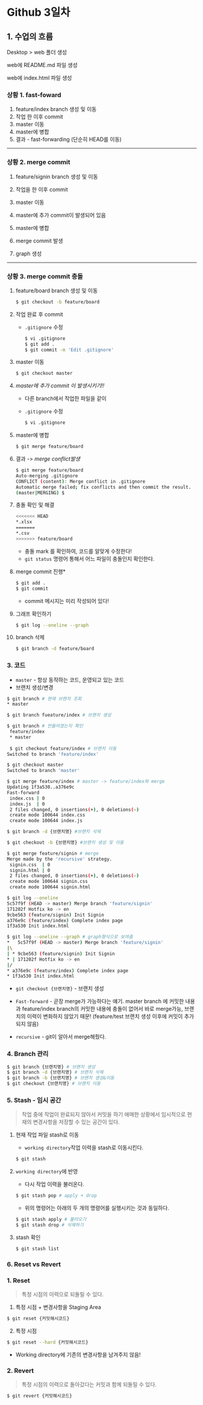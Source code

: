 # Github 3일차

## 1. 수업의 흐름

Desktop > web 폴더 생성

web에 README.md 파일 생성

web에 index.html 파일 생성

### 상황 1. fast-foward

1. feature/index branch 생성 및 이동
2. 작업 한 이후 commit
3. master 이동
4. master에 병합
5. 결과 - fast-forwarding (단순히 HEAD를 이동)

-----------------------------------------

### 상황 2. merge commit

1. feature/signin branch 생성 및 이동
2. 작업을 한 이후 commit
3. master 이동
4. master에 추가 commit이 발생되어 있음
5. master에 병합
6. merge commit 발생

7. graph 생성

--------------------------------------------

### 상황 3. merge commit 충돌

1. feature/board branch 생성 및 이동

   ```bash
   $ git checkout -b feature/board
   ```

2. 작업 완료 후 commit

   * `.gitignore` 수정

     ```bash
     $ vi .gitignore
     $ git add .
     $ git commit -m 'Edit .gitignore'
     ```

3. master 이동

   ```bash
   $ git checkout master
   ```

   

4. *master에 추가 commit 이 발생시키기!!*

   - 다른 branch에서 작업한 파일을 같이

   - `.gitignore` 수정

     ```bash
     $ vi .gitignore
     ```

     

5. master에 병합

   ```bash
   $ git merge feature/board
   ```

6. 결과 -> *merge conflict발생*

   ```bash
   $ git merge feature/board
   Auto-merging .gitignore
   CONFLICT (content): Merge conflict in .gitignore
   Automatic merge failed; fix conflicts and then commit the result.
   (master|MERGING) $
   ```

7. 충돌 확인 및 해결

   ```bash
   <<<<<<< HEAD
   *.xlsx
   =======
   *.csv
   >>>>>>> feature/board
   ```

   * 충돌 mark 를 확인하여, 코드를 알맞게 수정한다!
   * `git status` 명령어 통해서 어느 파일이 충돌인지 확인한다.

8. merge commit 진행*

   ```bash
   $ git add .
   $ git commit
   ```

   * commit 메시지는 미리 작성되어 있다!

9. 그래프 확인하기

   ```bash
   $ git log --oneline --graph
   ```

10. branch 삭제

    ```bash
    $ git branch -d feature/board
    ```

### 	3. 코드

- `master` - 항상 동작하는 코드, 운영되고 있는 코드
- 브랜치 생성/변경

```bash
$ git branch # 현재 브랜치 조회
* master

$ git branch fueature/index # 브랜치 생성

$ git branch # 만들어졌는지 확인
 feature/index
 * master
 
 $ git checkout feature/index # 브랜치 이동
Switched to branch 'feature/index'

$ git checkout master
Switched to branch 'master'

$ git merge feature/index # master -> feature/index와 merge
Updating 1f3a530..a376e9c
Fast-forward
 index.css | 0
 index.js  | 0
 2 files changed, 0 insertions(+), 0 deletions(-)
 create mode 100644 index.css
 create mode 100644 index.js

$ git branch -d {브랜치명} #브랜치 삭제

$ git checkout -b {브랜치명} #브랜치 생성 및 이동

$ git merge feature/signin # merge
Merge made by the 'recursive' strategy.
 signin.css  | 0
 signin.html | 0
 2 files changed, 0 insertions(+), 0 deletions(-)
 create mode 100644 signin.css
 create mode 100644 signin.html

$ git log --oneline
5c57f9f (HEAD -> master) Merge branch 'feature/signin'
171202f Hotfix ko -> en
9cbe563 (feature/signin) Init Signin
a376e9c (feature/index) Complete index page
1f3a530 Init index.html

$ git log --oneline --graph # graph형식으로 보여줌
*   5c57f9f (HEAD -> master) Merge branch 'feature/signin'
|\
| * 9cbe563 (feature/signin) Init Signin
* | 171202f Hotfix ko -> en
|/
* a376e9c (feature/index) Complete index page
* 1f3a530 Init index.html
```

- `git checkout {브랜치명}` - 브랜치 생성

- `Fast-forward` - 곧장 merge가 가능하다는 얘기. master branch 에 커밋한 내용과 feature/index branch의 커밋한 내용에 충돌이 없어서 바로 merge가능, 브랜치의 이력이 변화하지 않았기 때문! (feature/test 브랜치 생성 이후에 커밋이 추가되지 않음)

- `recursive` - git이 알아서 merge해줬다.

  

### 4. Branch 관리

```bash
$ git branch {브랜치명} # 브랜치 생성
$ git branch -d {브랜치명} # 브랜치 삭제
$ git branch -b {브랜치명} # 브랜치 생성&이동
$ git checkout {브랜치명} # 브랜치 이동
```

### 5. Stash - 임시 공간

> 작업 중에 작업이 완료되지 않아서 커밋을 하기 애매한 상황에서 임시적으로 현재의 변경사항을 저장할 수 있는 공간이 있다.

1. 현재 작업 파일 stash로 이동

   - `working directory`작업 이력을 stash로 이동시킨다.

   ```bash
   $ git stash
   ```

2. `working directory`에 반영

   - 다시 작업 이력을 불러온다.

   ```bash
   $ git stash pop # apply + drop
   ```

   - 위의 명령어는 아래의 두 개의 명령어를 실행시키는 것과 동일하다.

   ```bash
   $ git stash apply # 불러오기
   $ git stash drop # 삭제하기
   ```

3. stash 확인

   ```bash
   $ git stash list
   ```

   

### 6. Reset vs Revert

### 1. Reset

> 특정 시점의 이력으로 되돌릴 수 있다.

1. 특정 시점 + 변경사항을 Staging Area

```bash
$ git reset {커밋해시코드}
```

2. 특정 시점

```bash
$ git reset --hard {커밋해시코드}
```

* Working directory에 기존의 변경사항을 남겨주지 않음!

### 2. Revert

> 특정 시점의 이력으로 돌아갔다는 커밋과 함께 되돌릴 수 있다.

```bash
$ git revert {커밋해시코드}
```